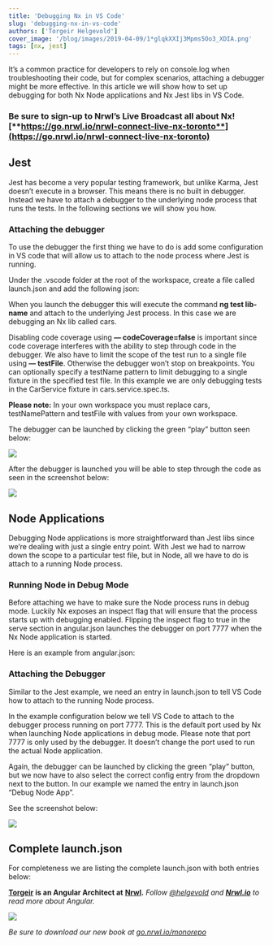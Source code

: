 ```yaml
---
title: 'Debugging Nx in VS Code'
slug: 'debugging-nx-in-vs-code'
authors: ['Torgeir Helgevold']
cover_image: '/blog/images/2019-04-09/1*glqkXXIj3Mpms5Oo3_XDIA.png'
tags: [nx, jest]
---
```


It’s a common practice for developers to rely on console.log when troubleshooting their code, but for complex scenarios, attaching a debugger might be more effective. In this article we will show how to set up debugging for both Nx Node applications and Nx Jest libs in VS Code.

### **Be sure to sign-up to Nrwl’s Live Broadcast all about Nx!** [**https://go.nrwl.io/nrwl-connect-live-nx-toronto**](https://go.nrwl.io/nrwl-connect-live-nx-toronto)

## Jest

Jest has become a very popular testing framework, but unlike Karma, Jest doesn’t execute in a browser. This means there is no built in debugger. Instead we have to attach a debugger to the underlying node process that runs the tests. In the following sections we will show you how.

### Attaching the debugger

To use the debugger the first thing we have to do is add some configuration in VS code that will allow us to attach to the node process where Jest is running.

Under the .vscode folder at the root of the workspace, create a file called launch.json and add the following json:

When you launch the debugger this will execute the command **ng test lib-name** and attach to the underlying Jest process. In this case we are debugging an Nx lib called cars.

Disabling code coverage using **— codeCoverage=false** is important since code coverage interferes with the ability to step through code in the debugger. We also have to limit the scope of the test run to a single file using **— testFile**. Otherwise the debugger won’t stop on breakpoints. You can optionally specify a testName pattern to limit debugging to a single fixture in the specified test file. In this example we are only debugging tests in the CarService fixture in cars.service.spec.ts.

**Please note:** In your own workspace you must replace cars, testNamePattern and testFile with values from your own workspace.

The debugger can be launched by clicking the green “play” button seen below:

![](/blog/images/2019-04-09/0*BsLuDcUhGJHZjIO-.avif)

After the debugger is launched you will be able to step through the code as seen in the screenshot below:

![](/blog/images/2019-04-09/0*ROOGHdzICdS5hv2j.avif)

## Node Applications

Debugging Node applications is more straightforward than Jest libs since we’re dealing with just a single entry point. With Jest we had to narrow down the scope to a particular test file, but in Node, all we have to do is attach to a running Node process.

### Running Node in Debug Mode

Before attaching we have to make sure the Node process runs in debug mode. Luckily Nx exposes an inspect flag that will ensure that the process starts up with debugging enabled. Flipping the inspect flag to true in the serve section in angular.json launches the debugger on port 7777 when the Nx Node application is started.

Here is an example from angular.json:

### Attaching the Debugger

Similar to the Jest example, we need an entry in launch.json to tell VS Code how to attach to the running Node process.

In the example configuration below we tell VS Code to attach to the debugger process running on port 7777. This is the default port used by Nx when launching Node applications in debug mode. Please note that port 7777 is only used by the debugger. It doesn’t change the port used to run the actual Node application.

Again, the debugger can be launched by clicking the green “play” button, but we now have to also select the correct config entry from the dropdown next to the button. In our example we named the entry in launch.json “Debug Node App”.

See the screenshot below:

![](/blog/images/2019-04-09/0*ckHTznawPzMBPv92.avif)

## Complete launch.json

For completeness we are listing the complete launch.json with both entries below:

[**Torgeir**](https://twitter.com/helgevold) **is an Angular Architect at** [**Nrwl**](https://nrwl.io/)**.** _Follow_ [_@helgevold_](https://twitter.com/helgevold) _and_ [**_Nrwl.io_**](https://medium.com/@nrwl_io) _to read more about Angular._

![](/blog/images/2019-04-09/0*cwhdETxwq79C3zpO.avif)

_Be sure to download our new book at_ [_go.nrwl.io/monorepo_](http://go.nrwl.io/monorepo)

